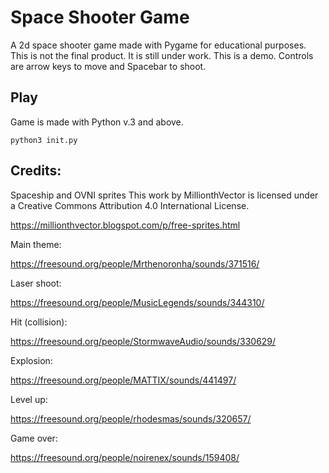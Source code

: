 # Space Shooter Game

A 2d space shooter game made with Pygame for educational purposes. This is not the final product. It is still under work. This is a demo. Controls are arrow keys to move and Spacebar to shoot.

## Play

Game is made with Python v.3 and above.

```
python3 init.py
```

## Credits:
Spaceship and OVNI sprites
This work by MillionthVector is licensed under a Creative Commons Attribution 4.0 International License.

https://millionthvector.blogspot.com/p/free-sprites.html

Main theme:

https://freesound.org/people/Mrthenoronha/sounds/371516/

Laser shoot:

https://freesound.org/people/MusicLegends/sounds/344310/

Hit (collision):

https://freesound.org/people/StormwaveAudio/sounds/330629/

Explosion:

https://freesound.org/people/MATTIX/sounds/441497/

Level up:

https://freesound.org/people/rhodesmas/sounds/320657/

Game over:

https://freesound.org/people/noirenex/sounds/159408/
